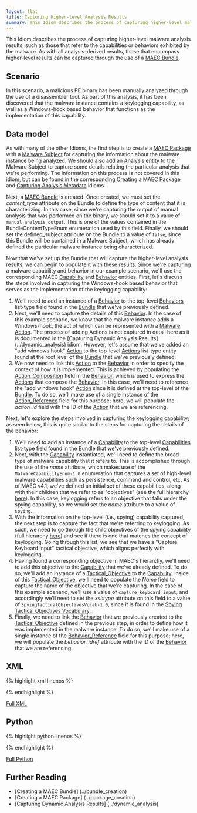 ```yaml
---
layout: flat
title: Capturing Higher-level Analysis Results
summary: This Idiom describes the process of capturing higher-level malware analysis results, such as those that refer to the capabilities or behaviors exhibited by the malware.
---
```


This Idiom describes the process of capturing higher-level malware analysis results, such as those that refer to the capabilities or behaviors exhibited by the malware. As with all analysis-derived results, those that encompass higher-level results can be captured through the use of a [MAEC Bundle](/data-model/{{site.current_version}}/maecBundle/BundleType). 

## Scenario

In this scenario, a malicious PE binary has been manually analyzed through the use of a disassembler tool. As part of this analysis, it has been discovered that the malware instance contains a keylogging capability, as well as a Windows-hook based behavior that functions as the implementation of this capability.

## Data model
As with many of the other Idioms, the first step is to create a [MAEC Package](/data-model/{{site.current_version}}/maecPackage/PackageType) with a [Malware Subject](/data-model/{{site.current_version}}/maecPackage/MalwareSubjectType) for capturing the information about the malware instance being analyzed. We should also add an [Analysis](/data-model/{{site.current_version}}/maecPackage/AnalysisType) entity to the Malware Subject to capture some details relating the particular analysis that we're performing. The information on this process is not covered in this idiom, but can be found in the corresponding [Creating a MAEC Package](../package_creation) and [Capturing Analysis Metadata](../analysis_metadata) idioms.

Next, a [MAEC Bundle](/data-model/{{site.current_version}}/maecBundle/BundleType) is created. Once created, we must set the *content_type* attribute on the Bundle to define the type of content that it is characterizing.  In this case, since we're capturing the output of manual analysis that was performed on the binary, we should set it to a value of `manual analysis output`. This is one of the values contained in the BundleContentTypeEnum enumeration used by this field. Finally, we should set the defined_subject attribute on the Bundle to a value of `false`, since this Bundle will be contained in a Malware Subject, which has already defined the particular malware instance being characterized.

Now that we've set up the Bundle that will capture the higher-level analysis results, we can begin to populate it with these results. Since we're capturing a malware capability and behavior in our example scenario, we'll use the corresponding MAEC [Capability](/data-model/{{site.current_version}}/maecBundle/CapabilityType) and [Behavior](/data-model/{{site.current_version}}/maecBundle/BehaviorType) entities. First, let's discuss the steps involved in capturing the Windows-hook based behavior that serves as the implementation of the keylogging capability:

1.	We'll need to add an instance of a [Behavior](/data-model/{{site.current_version}}/maecBundle/BehaviorType) to the top-level [Behaviors](/data-model/{{site.current_version}}/maecBundle/BehaviorListType) list-type field found in the [Bundle](/data-model/{{site.current_version}}/maecBundle/BundleType) that we've previously defined.
2.	Next, we'll need to capture the details of this [Behavior](/data-model/{{site.current_version}}/maecBundle/BehaviorType). In the case of this example scenario, we know that the malware instance adds a Windows-hook, the act of which can be represented with a [Malware Action](/data-model/{{site.current_version}}/maecBundle/MalwareActionType). The process of adding Actions is not captured in detail here as it is documented in the [Capturing Dynamic Analysis Results] (../dynamic_analysis) idiom. However, let's assume that we've added an "add windows hook" [Action](/data-model/{{site.current_version}}/maecBundle/MalwareActionType) to the top-level [Actions](/data-model/{{site.current_version}}/maecBundle/ActionListType) list-type entity found at the root level of the [Bundle](/data-model/{{site.current_version}}/maecBundle/BundleType) that we've previously defined. 
3.	We now need to link this [Action](/data-model/{{site.current_version}}/maecBundle/MalwareActionType) to the [Behavior](/data-model/{{site.current_version}}/maecBundle/BehaviorType) in order to specify the context of how it is implemented. This is achieved by populating the [Action_Composition](/data-model/{{site.current_version}}/maecBundle/BehavioralActionsType) field in the [Behavior](/data-model/{{site.current_version}}/maecBundle/BehaviorType), which is used to express the [Actions](/data-model/{{site.current_version}}/maecBundle/MalwareActionType) that compose the [Behavior](/data-model/{{site.current_version}}/maecBundle/BehaviorType). In this case, we'll need to reference the "add windows hook" [Action](/data-model/{{site.current_version}}/maecBundle/MalwareActionType) since it is defined at the top-level of the [Bundle](/data-model/{{site.current_version}}/maecBundle/BundleType). To do so, we'll make use of a single instance of the  [Action_Reference](/data-model/{{site.current_version}}/maecBundle/BehavioralActionReferenceType) field for this purpose; here, we will populate the *action_id* field with the ID of the [Action](/data-model/{{site.current_version}}/maecBundle/MalwareActionType) that we are referencing.

Next, let's explore the steps involved in capturing the keylogging capability; as seen below, this is quite similar to the steps for capturing the details of the behavior:
1.	We'll need to add an instance of a [Capability](/data-model/{{site.current_version}}/maecBundle/CapabilityType) to the top-level [Capabilities](/data-model/{{site.current_version}}/maecBundle/CapabilityListType) list-type field found in the [Bundle](/data-model/{{site.current_version}}/maecBundle/BundleType) that we've previously defined. 
2.	Next, with the [Capability](/data-model/{{site.current_version}}/maecBundle/CapabilityType) instantiated, we'll need to define the broad type of malware capability that it refers to. This is accomplished through the use of the *name* attribute, which makes use of the `MalwareCapabilityEnum-1.0` enumeration that captures a set of high-level malware capabilities such as persistence, command and control, etc. As of MAEC v4.1, we've defined an initial set of these capabilities, along with their children that we refer to as "objectives" (see the full hierarchy [here](https://github.com/MAECProject/schemas/wiki/Malware-Capabilities)). In this case, keylogging refers to an objective that falls under the spying capability, so we would set the *name* attribute to a value of `spying`.
3.	With the information on the top-level (i.e., spying) capability captured, the next step is to capture the fact that we're referring to keylogging. As such, we need to go through the child objectives of the spying capability (full hierarchy [here](https://github.com/MAECProject/schemas/wiki/Malware-Capabilities)) and see if there is one that matches the concept of keylogging. Going through this list, we see that we have a "Capture Keyboard Input" tactical objective, which aligns perfectly with keylogging.  
4.	Having found a corresponding objective in MAEC's hierarchy, we'll need to add this objective to the [Capability](/data-model/{{site.current_version}}/maecBundle/CapabilityType) that we've already defined. To do so, we'll add an instance of a [Tactical_Objective](/data-model/{{site.current_version}}/maecBundle/CapabilityObjectiveType) to the [Capability](/data-model/{{site.current_version}}/maecBundle/CapabilityType). Inside of this [Tactical_Objective](/data-model/{{site.current_version}}/maecBundle/CapabilityObjectiveType), we'll need to populate the *Name* field to capture the name of the objective that we're capturing. In the case of this example scenario, we'll use a value of `capture keyboard input`, and accordingly we'll need to set the *xsi:type* attribute on this field to a value of `SpyingTacticalObjectivesVocab-1.0`, since it is found in the [Spying Tactical Objectives Vocabulary](/data-model/{{site.current_version}}/maecVocabs/SpyingTacticalObjectivesVocab-1.0/).
5.	Finally, we need to link the [Behavior](/data-model/{{site.current_version}}/maecBundle/BehaviorType) that we previously created to the  [Tactical Objective](/data-model/{{site.current_version}}/maecBundle/CapabilityObjectiveType) defined in the previous step, in order to define how it was implemented in the malware instance. To do so, we'll make use of a single instance of the  [Behavior_Reference](/data-model/{{site.current_version}}/maecBundle/BehaviorReferenceType) field for this purpose; here, we will populate the *behavior_idref* attribute with the ID of the [Behavior](/data-model/{{site.current_version}}/maecBundle/BehaviorType) that we are referencing.


## XML

{% highlight xml linenos %}

{% endhighlight %}

[Full XML](maec_higher_level_analysis.xml)
## Python

{% highlight python linenos %}

{% endhighlight %}

[Full Python](maec_higher_level_analysis.py)

## Further Reading
* [Creating a MAEC Bundle] (../bundle_creation)
* [Creating a MAEC Package] (../package_creation)
* [Capturing Dynamic Analysis Results] (../dynamic_analysis)